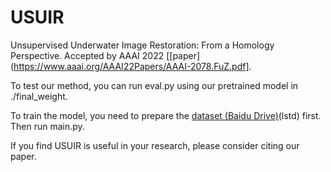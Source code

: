 # USUIR

Unsupervised Underwater Image Restoration: From a Homology Perspective. Accepted by AAAI 2022 [[paper](https://www.aaai.org/AAAI22Papers/AAAI-2078.FuZ.pdf].

To test our method, you can run eval.py using our pretrained model in ./final_weight.

To train the model, you need to prepare the [dataset (Baidu Drive)](https://pan.baidu.com/s/10pSRRu9OyeaVh2ZlSh4BlA (lstd))(lstd) first. Then run main.py.

If you find USUIR is useful in your research, please consider citing our paper.

